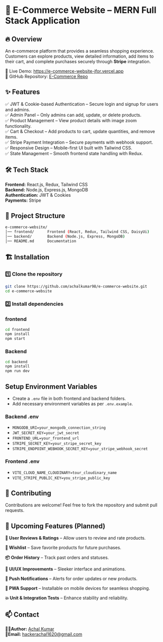 
# 🚀 E-Commerce Website – MERN Full Stack Application 
 
 ## 🔥 Overview 
An e-commerce platform that provides a seamless shopping experience. Customers can explore products, view detailed information, add items to their cart, and complete purchases securely through **Stripe** integration.

🚀 Live Demo: https://e-commerce-website-jfor.vercel.app  
📌 GitHub Repository: [E-Commerce Repo](https://github.com/achalkumar98/e-commerce-website)  


## ✨ Features 

 
✅ JWT & Cookie-based Authentication – Secure login and signup for users and admins.  
✅ Admin Panel – Only admins can add, update, or delete products.  
✅ Product Management – View product details with image zoom functionality.  
✅ Cart & Checkout – Add products to cart, update quantities, and remove items.  
✅ Stripe Payment Integration – Secure payments with webhook support.  
✅ Responsive Design – Mobile-first UI built with Tailwind CSS.  
✅ State Management – Smooth frontend state handling with Redux.  



## 🛠 Tech Stack  

**Frontend:** React.js, Redux, Tailwind CSS  
**Backend:** Node.js, Express.js, MongoDB  
**Authentication:** JWT & Cookies  
**Payments:** Stripe  


## 📂 Project Structure

```bash
e-commerce-website/
│── frontend/      Frontend (React, Redux, Tailwind CSS, DaisyUi)
│── backend/       Backend (Node.js, Express, MongoDB)
│── README.md      Documentation
```
## 🏗️ Installation  

### 1️⃣ Clone the repository  

```bash
git clone https://github.com/achalkumar98/e-commerce-website.git
cd e-commerce-website
```
### 2️⃣ Install dependencies 

### frontend
```bash
cd frontend
npm install
npm start
```
### Backend

```bash
cd backend
npm install
npm run dev
```
    
## Setup Environment Variables
- Create a `.env` file in both frontend and backend folders.
- Add necessary environment variables as per `.env.example`.
### Backend .env
- `MONGODB_URI=your_mongodb_connection_string`
- `JWT_SECRET_KEY=your_jwt_secret`
- `FRONTEND_URL=your_frontend_url`
- `STRIPE_SECRET_KEY=your_stripe_secret_key`
- `STRIPE_ENDPOINT_WEBHOOK_SECRET_KEY=your_stripe_webhook_secret`
### Frontend .env
- `VITE_CLOUD_NAME_CLOUDINARY=tour_cloudinary_name`
- `VITE_STRIPE_PUBLIC_KEY=you_stripe_public_key`


## 🚀 Contributing

Contributions are welcome! Feel free to fork the repository and submit pull requests.


## 🧠 Upcoming Features (Planned)

**🚧 User Reviews & Ratings** – Allow users to review and rate products.

**💬 Wishlist** – Save favorite products for future purchases.

**📦 Order History** – Track past orders and statuses.

**🎨 UI/UX Improvements** – Sleeker interface and animations.

**🔔 Push Notifications** – Alerts for order updates or new products.

**📱 PWA Support** – Installable on mobile devices for seamless shopping.

**💥 Unit & Integration Tests** – Enhance stability and reliability.
## 📫 Contact

**👨‍💻Author:** [Achal Kumar](https://github.com/achalkumar98)\
**📧Email:** [hackerachal1620@gmail.com](hackerachal1620@gmail.com)